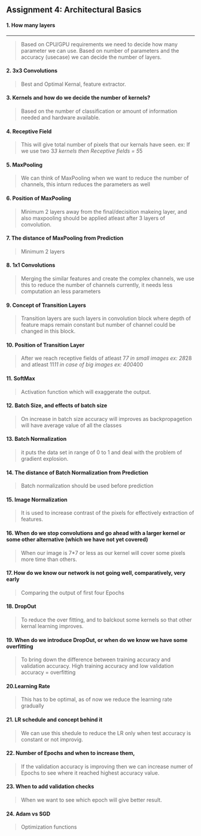 ## Assignment 4: Architectural Basics


>#### 


#### 1. How many layers
***

>Based on CPU/GPU requirements we need to decide how many parameter we can use. 
Based on number of parameters and the accuracy (usecase) we can decide the number of layers.
#### 2. 3x3 Convolutions
>Best and Optimal Kernal, feature extractor.
#### 3. Kernels and how do we decide the number of kernels?
>Based on the number of classification or amount of information needed and hardware available.
#### 4. Receptive Field
>This will give total number of pixels that our kernals have seen. 
ex: If we use two 3*3 kernels then Receptive fields = 5*5 
#### 5. MaxPooling
>We can think of MaxPooling when we want to reduce the number of channels, this inturn reduces the parameters as well
#### 6. Position of MaxPooling
>Minimum 2 layers away from the final/decisition makeing layer, and also maxpooling should be applied atleast after 3 layers of convolution.
#### 7. The distance of MaxPooling from Prediction
>Minimum 2 layers
#### 8. 1x1 Convolutions
>Merging the similar features and create the complex channels, we use this to reduce the number of channels currently, it needs less computation an less parameters
#### 9. Concept of Transition Layers
>Transition layers are such layers in convolution block where depth of feature maps remain constant but number of channel could be changed in this block.

#### 10. Position of Transition Layer
>After we reach receptive fields of atleast 7*7 in small images ex: 28*28 and atleast 11*11 in case of big images ex: 400*400
#### 11. SoftMax
>Activation function which will exaggerate the output.
#### 12. Batch Size, and effects of batch size
>On increase in batch size accuracy will improves as backpropagetion will have average value of all the classes
#### 13. Batch Normalization
>it puts the data set in range of 0 to 1 and deal with the problem of gradient explosion.
#### 14. The distance of Batch Normalization from Prediction
>Batch normalization should be used before prediction
#### 15. Image Normalization
>It is used to increase contrast of the pixels for effectively extraction of features. 
#### 16. When do we stop convolutions and go ahead with a larger kernel or some other alternative (which we have not yet covered)
>When our image is 7*7 or less as our kernel will cover some pixels more time than others. 
#### 17. How do we know our network is not going well, comparatively, very early
>Comparing the output of first four Epochs
#### 18. DropOut
>To reduce the over fitting, and to balckout some kernels so that other kernal learning improves.
#### 19. When do we introduce DropOut, or when do we know we have some overfitting
>To bring down the difference between training accuracy and validation accuracy.
High training accuracy and low validation accuracy = overfitting
#### 20.Learning Rate
>This has to be optimal, as of now we reduce the learning rate gradually
#### 21. LR schedule and concept behind it
>We can use this shedule to reduce the LR only when test accuracy is constant or not improvig.
#### 22. Number of Epochs and when to increase them,
>If the validation accuracy is improving then we can increase numer of Epochs to see where it reached highest accuracy value.
#### 23. When to add validation checks
>When we want to see which epoch will give better result.
#### 24. Adam vs SGD
>Optimization functions